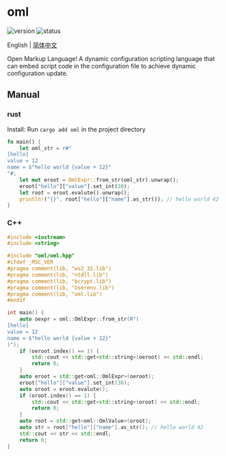 # oml

![version](https://img.shields.io/badge/dynamic/toml?url=https%3A%2F%2Fraw.githubusercontent.com%2Ffawdlstty%2Foml%2Fmain%2FCargo.toml&query=package.version&label=version)
![status](https://img.shields.io/github/actions/workflow/status/fawdlstty/oml/rust.yml)

English | [简体中文](README.zh_CN.md)

Open Markup Language! A dynamic configuration scripting language that can embed script code in the configuration file to achieve dynamic configuration update.

## Manual

### rust

Install: Run `cargo add oml` in the project directory

```rust
fn main() {
    let oml_str = r#"
[hello]
value = 12
name = $"hello world {value + 12}"
"#;
    let mut eroot = OmlExpr::from_str(oml_str).unwrap();
    eroot["hello"]["value"].set_int(30);
    let root = eroot.evalute().unwrap();
    println!("{}", root["hello"]["name"].as_str()); // hello world 42
}
```

### C++

```cpp
#include <iostream>
#include <string>

#include "oml/oml.hpp"
#ifdef _MSC_VER
#pragma comment(lib, "ws2_32.lib")
#pragma comment(lib, "ntdll.lib")
#pragma comment(lib, "bcrypt.lib")
#pragma comment(lib, "Userenv.lib")
#pragma comment(lib, "oml.lib")
#endif

int main() {
	auto oexpr = oml::OmlExpr::from_str(R"(
[hello]
value = 12
name = $"hello world {value + 12}"
)");
	if (oeroot.index() == 1) {
		std::cout << std::get<std::string>(oeroot) << std::endl;
		return 0;
	}
	auto eroot = std::get<oml::OmlExpr>(oeroot);
    eroot["hello"]["value"].set_int(30);
	auto oroot = eroot.evalute();
	if (oroot.index() == 1) {
		std::cout << std::get<std::string>(oroot) << std::endl;
		return 0;
	}
	auto root = std::get<oml::OmlValue>(oroot);
	auto str = root["hello"]["name"].as_str(); // hello world 42
	std::cout << str << std::endl;
	return 0;
}
```
